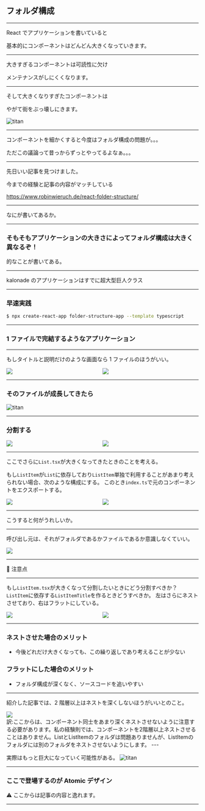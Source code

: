 ## フォルダ構成

---

React でアプリケーションを書いていると

基本的にコンポーネントはどんどん大きくなっていきます。

---

大きすぎるコンポーネントは可読性に欠け

メンテナンスがしにくくなります。

---

そして大きくなりすぎたコンポーネントは

やがて街をぶっ壊しにきます。

![titan](/dist/assets/folder-structure-titan.png "titan")

---

コンポーネントを細かくすると今度はフォルダ構成の問題が。。。

ただこの議論って昔っからずっとやってるよなぁ。。。

---

先日いい記事を見つけました。

今までの経験と記事の内容がマッチしている

https://www.robinwieruch.de/react-folder-structure/

---

なにが書いてあるか。

---

### そもそもアプリケーションの大きさによってフォルダ構成は大きく異なるぞ！

的なことが書いてある。

---

kalonade のアプリケーションはすでに超大型巨人クラス

---

### 早速実践

```sh
$ npx create-react-app folder-structure-app --template typescript
```

---

### 1 ファイルで完結するようなアプリケーション

---

もしタイトルと説明だけのような画面なら 1 ファイルのほうがいい。

<div style="width: 100%; display: flex;">
  <div style="flex: 1 1 auto">
    <img src="/dist/assets/folder-structure-folder1.png" />
  </div>
  <div style="flex: 1 1 auto">
    <img src="/dist/assets/folder-structure-code1.png" />
  </div>
</div>

---

### そのファイルが成長してきたら

![titan](/dist/assets/folder-structure-code2.png "titan")

---

### 分割する

<div style="width: 100%; display: flex;">
  <div style="flex: 1 1 auto">
    <img src="/dist/assets/folder-structure-folder2.png" />
  </div>
  <div style="flex: 1 1 auto">
    <img src="/dist/assets/folder-structure-code3.png" />
  </div>
</div>

---

ここでさらに`List.tsx`が大きくなってきたときのことを考える。

もし`ListItem`が`List`に依存しており`ListItem`単独で利用することがあまり考えられない場合、次のような構成にする。
このとき`index.ts`で元のコンポーネントをエクスポートする。

<div style="width: 100%; display: flex;">
  <div style="flex: 1 1 auto">
    <img src="/dist/assets/folder-structure-folder3.png" />
  </div>
  <div style="flex: 1 1 auto">
    <img src="/dist/assets/folder-structure-code4.png" />
  </div>
</div>

---

こうすると何がうれしいか。

---

呼び出し元は、それがフォルダであるかファイルであるか意識しなくていい。

<div style="width: 100%; display: flex;">
  <div style="flex: 1 1 auto">
    <img src="/dist/assets/folder-structure-code5.png" />
  </div>
</div>

---

🚨 注意点

---

もし`ListItem.tsx`が大きくなって分割したいときにどう分割すべきか？
`ListItem`に依存する`ListItemTitle`を作るときどうすべきか。
左はさらにネストさせており、右はフラットにしている。

<div style="width: 100%; display: flex;">
  <div style="flex: 1 1 auto">
    <img src="/dist/assets/folder-structure-folder4.png" />
  </div>
  <div style="flex: 1 1 auto">
    <img src="/dist/assets/folder-structure-folder5.png" />
  </div>
</div>

---

### ネストさせた場合のメリット

- 今後どれだけ大きくなっても、この繰り返しであり考えることが少ない

### フラットにした場合のメリット

- フォルダ構成が深くなく、ソースコードを追いやすい

---

紹介した記事では、2 階層以上はネストを深くしないほうがいいとのこと。

<div style="width: 100%; display: flex;">
  <div style="flex: 1 1 auto">
    <img src="/dist/assets/folder-structure-article1.png" />
  </div>
</div>
訳:ここからは、コンポーネント同士をあまり深くネストさせないように注意する必要があります。私の経験則では、コンポーネントを2階層以上ネストさせることはありません。ListとListItemのフォルダは問題ありませんが、ListItemのフォルダには別のフォルダをネストさせないようにします。
---

実際はもっと巨大になっていく可能性がある。
![titan](/dist/assets/folder-structure-titan.png "titan")

---

### ここで登場するのが **Atomic デザイン**

⚠️ ここからは記事の内容と逸れます。

---
